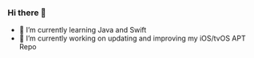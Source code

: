 ### Hi there 👋
- 🌱 I’m currently learning Java and Swift
- 🔭 I’m currently working on updating and improving my iOS/tvOS APT Repo
<!--
**dylbinthedev/dylbinthedev** is a ✨ _special_ ✨ repository because its `README.md` (this file) appears on your GitHub profile.
